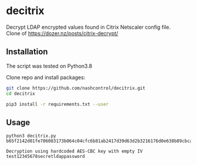 # decitrix
Decrypt LDAP encrypted values found in Citrix Netscaler config file.\
Clone of https://dozer.nz/posts/citrix-decrypt/

## Installation
The script was tested on Python3.8

Clone repo and install packages:

```sh
git clone https://github.com/nashcontrol/decitrix.git
cd decitrix

pip3 install -r requirements.txt --user
```

## Usage
```
python3 decitrix.py b65f2142d01fe706083173b064c04cfc6b81ab2417d39d63d2b3216176d0e638b89cbca0f1c4294db56b66668f94ff0f

Decryption using hardcoded AES-CBC key with empty IV
test12345678secretldappassword
```
